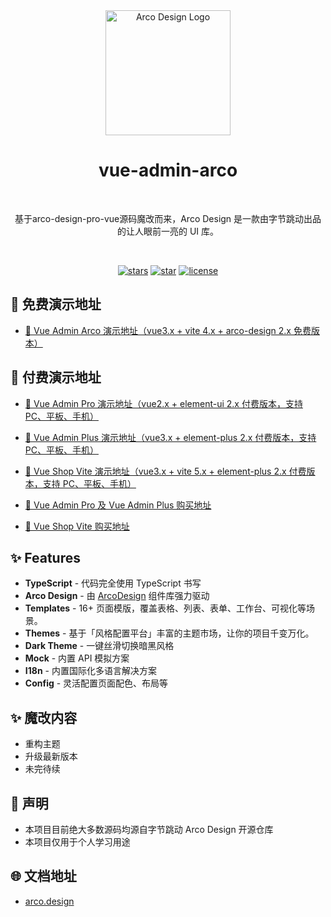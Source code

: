 <div align="center">
  <img alt="Arco Design Logo" width="200" src="https://avatars.githubusercontent.com/u/64576149?s=200&v=4"/>

<br />

  <h1>vue-admin-arco</h1>

<br />

基于arco-design-pro-vue源码魔改而来，Arco Design 是一款由字节跳动出品的让人眼前一亮的 UI 库。

<br />

[![stars](https://img.shields.io/github/stars/chuzhixin/vue-admin-arco?style=flat-square&logo=GitHub)](https://github.com/chuzhixin/vue-admin-arco)
[![star](https://gitee.com/chu1204505056/vue-admin-arco/badge/star.svg?theme=gray)](https://gitee.com/chu1204505056/vue-admin-arco)
[![license](https://img.shields.io/github/license/chuzhixin/vue-admin-arco?style=flat-square)](https://en.wikipedia.org/wiki/MIT_License)

</div>

## 🔗 免费演示地址

- [🚀 Vue Admin Arco 演示地址（vue3.x + vite 4.x + arco-design 2.x 免费版本）](https://vue-admin-beautiful.com/vue-admin-arco)

## 🔗 付费演示地址

- [🚀 Vue Admin Pro 演示地址（vue2.x + element-ui 2.x 付费版本，支持 PC、平板、手机）](https://vue-admin-beautiful.com/admin-pro/)

- [🚀 Vue Admin Plus 演示地址（vue3.x + element-plus 2.x 付费版本，支持 PC、平板、手机）](https://vue-admin-beautiful.com/admin-plus/)

- [🚀 Vue Shop Vite 演示地址（vue3.x + vite 5.x + element-plus 2.x 付费版本，支持 PC、平板、手机）](https://vue-admin-beautiful.com/shop-vite/)

- [📌 Vue Admin Pro 及 Vue Admin Plus 购买地址](https://vue-admin-beautiful.com/authorization/)

- [📌 Vue Shop Vite 购买地址](https://vue-admin-beautiful.com/authorization/shop-vite.html)

## ✨ Features

- **TypeScript** - 代码完全使用 TypeScript 书写
- **Arco Design** - 由 [ArcoDesign](https://github.com/arco-design/arco-design) 组件库强力驱动
- **Templates** - 16+ 页面模版，覆盖表格、列表、表单、工作台、可视化等场景。
- **Themes** - 基于「风格配置平台」丰富的主题市场，让你的项目千变万化。
- **Dark Theme** - 一键丝滑切换暗黑风格
- **Mock** - 内置 API 模拟方案
- **I18n** - 内置国际化多语言解决方案
- **Config** - 灵活配置页面配色、布局等

## ✨ 魔改内容

- 重构主题
- 升级最新版本
- 未完待续

## 📝 声明

- 本项目目前绝大多数源码均源自字节跳动 Arco Design 开源仓库
- 本项目仅用于个人学习用途

## 🌐 文档地址

- [arco.design](https://arco.design/vue/docs/start)
